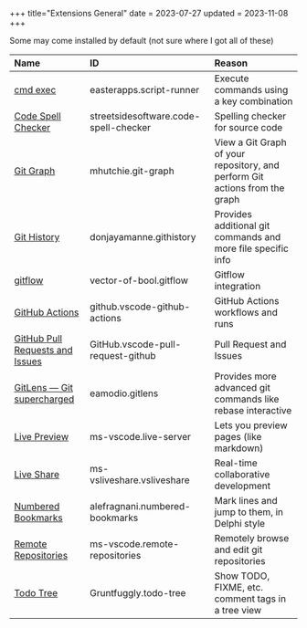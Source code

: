 +++
title="Extensions General"
date = 2023-07-27
updated = 2023-11-08
+++

Some may come installed by default (not sure where I got all of these)

| Name                                          | ID                                    | Reason                                                                      |
| :-------------------------------------------- | :------------------------------------ | :-------------------------------------------------------------------------- |
| [cmd exec][cmdexec]                           | easterapps.script-runner              | Execute commands using a key combination                                    |
| [Code Spell Checker][spell]                   | streetsidesoftware.code-spell-checker | Spelling checker for source code                                            |
| [Git Graph][gitgraph]                         | mhutchie.git-graph                    | View a Git Graph of your repository, and perform Git actions from the graph |
| [Git History][githistory]                     | donjayamanne.githistory               | Provides additional git commands and more file specific info                |
| [gitflow][gitflow]                            | vector-of-bool.gitflow                | Gitflow integration                                                         |
| [GitHub Actions][githubact]                   | github.vscode-github-actions          | GitHub Actions workflows and runs                                           |
| [GitHub Pull Requests and Issues][githubpull] | GitHub.vscode-pull-request-github     | Pull Request and Issues                                                     |
| [GitLens — Git supercharged][gitlens]         | eamodio.gitlens                       | Provides more advanced git commands like rebase interactive                 |
| [Live Preview][liveview]                      | ms-vscode.live-server                 | Lets you preview pages (like markdown)                                      |
| [Live Share][liveshare]                       | ms-vsliveshare.vsliveshare            | Real-time collaborative development                                         |
| [Numbered Bookmarks][bookmark]                | alefragnani.numbered-bookmarks        | Mark lines and jump to them, in Delphi style                                |
| [Remote Repositories][remote]                 | ms-vscode.remote-repositories         | Remotely browse and edit git repositories                                   |
| [Todo Tree][todo]                             | Gruntfuggly.todo-tree                 | Show TODO, FIXME, etc. comment tags in a tree view                          |

[cmdexec]: https://marketplace.visualstudio.com/items?itemName=easterapps.script-runner
[spell]: https://marketplace.visualstudio.com/items?itemName=streetsidesoftware.code-spell-checker
[bookmark]: https://marketplace.visualstudio.com/items?itemName=alefragnani.numbered-bookmarks
[gitflow]: https://marketplace.visualstudio.com/items?itemName=vector-of-bool.gitflow
[gitgraph]: https://marketplace.visualstudio.com/items?itemName=mhutchie.git-graph
[githistory]: https://marketplace.visualstudio.com/items?itemName=donjayamanne.githistory
[githubact]: https://marketplace.visualstudio.com/items?itemName=GitHub.vscode-github-actions
[githubpull]: https://marketplace.visualstudio.com/items?itemName=GitHub.vscode-pull-request-github
[gitlens]: https://marketplace.visualstudio.com/items?itemName=eamodio.gitlens
[liveshare]: https://marketplace.visualstudio.com/items?itemName=MS-vsliveshare.vsliveshare
[liveview]: https://marketplace.visualstudio.com/items?itemName=ms-vscode.live-server
[remote]: https://marketplace.visualstudio.com/items?itemName=ms-vscode.remote-repositories
[todo]: https://marketplace.visualstudio.com/items?itemName=Gruntfuggly.todo-tree
